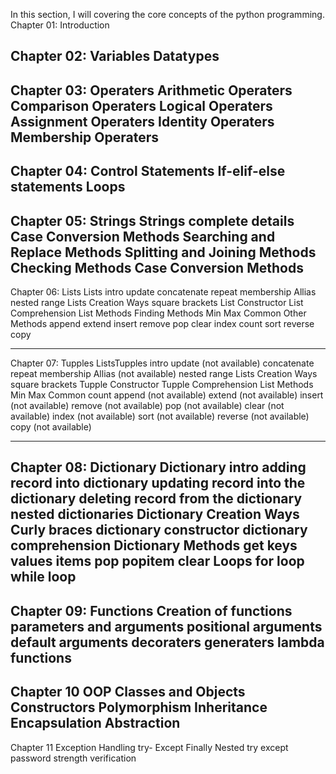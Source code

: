 In this section, I will covering the core concepts of the python programming.
Chapter 01:
    Introduction

Chapter 02:
    Variables
    Datatypes
----------------------------------------------------------------------------------------------------------------------
Chapter 03:
    Operaters
            Arithmetic Operaters
            Comparison Operaters
            Logical Operaters
            Assignment Operaters
            Identity Operaters
            Membership Operaters
----------------------------------------------------------------------------------------------------------------------
Chapter 04:
    Control Statements
            If-elif-else statements
            Loops
----------------------------------------------------------------------------------------------------------------------
Chapter 05:
    Strings
            Strings complete details
            Case Conversion Methods
            Searching and Replace Methods
            Splitting and Joining Methods
            Checking Methods
            Case Conversion Methods
----------------------------------------------------------------------------------------------------------------------
Chapter 06:
    Lists
        Lists
            intro
            update
            concatenate
            repeat 
            membership
            Allias
            nested
            range
        Lists Creation Ways
                            square brackets
                            List Constructor
                            List Comprehension
        List Methods
                    Finding Methods
                                    Min
                                    Max
                                    Common
                    Other Methods
                                    append
                                    extend
                                    insert
                                    remove
                                    pop
                                    clear
                                    index
                                    count
                                    sort
                                    reverse
                                    copy

----------------------------------------------------------------------------------------------------------------------

Chapter 07:
    Tupples
        ListsTupples
            intro
            update      (not available)
            concatenate
            repeat 
            membership
            Allias      (not available)
            nested
            range
        Lists Creation Ways
                            square brackets
                            Tupple Constructor
                            Tupple Comprehension
        List Methods
                    Min
                    Max
                    Common
                    count
                    append      (not available)
                    extend      (not available)
                    insert      (not available)
                    remove      (not available)
                    pop         (not available)
                    clear       (not available)
                    index       (not available)
                    sort        (not available)
                    reverse     (not available)
                    copy        (not available)

----------------------------------------------------------------------------------------------------------------------
Chapter 08:
            Dictionary
                        Dictionary
                                    intro
                                    adding record into dictionary
                                    updating record into the dictionary
                                    deleting record from the dictionary
                                    nested dictionaries
                        Dictionary Creation Ways
                                    Curly braces
                                    dictionary constructor
                                    dictionary comprehension
                        Dictionary Methods
                                    get
                                    keys
                                    values
                                    items
                                    pop
                                    popitem
                                    clear
                        Loops
                                    for loop
                                    while loop
------------------------------------------------------------------------------------------------------------
Chapter 09:
            Functions
                        Creation of functions
                        parameters and arguments
                        positional arguments
                        default arguments 
                        decoraters 
                        generaters 
                        lambda functions
--------------------------------------------------------------------------------------------------------------
Chapter 10
            OOP 
                            Classes and Objects 
                            Constructors
                            Polymorphism
                            Inheritance
                            Encapsulation
                            Abstraction
----------------------------------------------------------------------------------------------------------------
Chapter 11
            Exception Handling
                                try- Except
                                Finally
                                Nested try except 
                                password strength verification
                                


